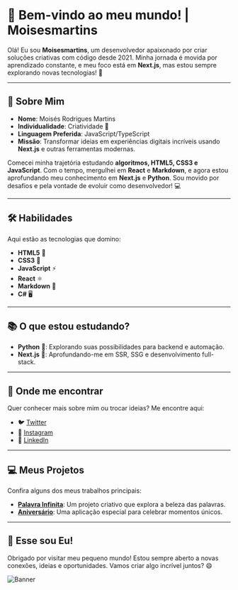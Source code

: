 # 👋 Bem-vindo ao meu mundo! | Moisesmartins

Olá! Eu sou **Moisesmartins**, um desenvolvedor apaixonado por criar soluções criativas com código desde 2021. Minha jornada é movida por aprendizado constante, e meu foco está em **Next.js**, mas estou sempre explorando novas tecnologias! 🚀

---

## 🌟 Sobre Mim

- **Nome**: Moisés Rodrigues Martins
- **Individualidade**: Criatividade 🎨
- **Linguagem Preferida**: JavaScript/TypeScript
- **Missão**: Transformar ideias em experiências digitais incríveis usando **Next.js** e outras ferramentas modernas.

Comecei minha trajetória estudando **algoritmos, HTML5, CSS3 e JavaScript**. Com o tempo, mergulhei em **React** e **Markdown**, e agora estou aprofundando meu conhecimento em **Next.js** e **Python**. Sou movido por desafios e pela vontade de evoluir como desenvolvedor! 💻

---

## 🛠️ Habilidades

Aqui estão as tecnologias que domino:

- **HTML5** 📄
- **CSS3** 🎨
- **JavaScript** ⚡
- **React** ⚛️
- **Markdown** 📝
- **C#** 🖥️

---

## 📚 O que estou estudando?

- **Python** 🐍: Explorando suas possibilidades para backend e automação.
- **Next.js** 🚀: Aprofundando-me em SSR, SSG e desenvolvimento full-stack.

---

## 📍 Onde me encontrar

Quer conhecer mais sobre mim ou trocar ideias? Me encontre aqui:

- 🐦 [Twitter](https://twitter.com/MoisesM45618859)
- 📸 [Instagram](https://www.instagram.com/moisesrmartins/)
- 💼 [LinkedIn](https://www.linkedin.com/in/moises-rodrigues-martins-202459229/)

---

## 💻 Meus Projetos

Confira alguns dos meus trabalhos principais:

- **[Palavra Infinita](https://palavrainfinita.vercel.app/)**: Um projeto criativo que explora a beleza das palavras.
- **[Aniversário](https://meu-seu-nosso-aniversario.vercel.app/)**: Uma aplicação especial para celebrar momentos únicos.

---

## 🎉 Esse sou Eu!

Obrigado por visitar meu pequeno mundo! Estou sempre aberto a novas conexões, ideias e oportunidades. Vamos criar algo incrível juntos? 😄

![Banner](https://i.imgur.com/K54Li4A.png)
